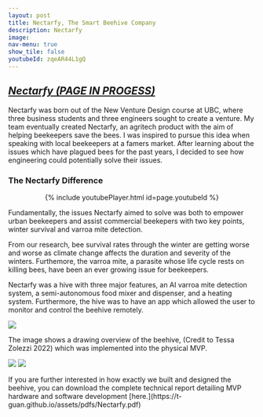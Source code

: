 ```yaml
---
layout: post
title: Nectarfy, The Smart Beehive Company
description: Nectarfy
image:
nav-menu: true
show_tile: false
youtubeId: zqeAR44L1gQ
---
```


<html>
<style>
    body {
        animation: fadeInAnimation ease 3s;
        animation-iteration-count: 1;
        animation-fill-mode: forwards;
    }

    @keyframes fadeInAnimation {
        0% {
            opacity: 0;
        }

        100% {
            opacity: 1;
        }
    }
</style>
	<h2><i><u>Nectarfy (PAGE IN PROGESS) </u></i></h2>
	<div class="row">
		<dl>
			<!--<h3>NETGEAR Canada &emsp;<font size="4">(January 2021-August 2021)</font></h3>
			<dt><i>Mechanical Design Intern</i></dt> -->
			<p>Nectarfy was born out of the New Venture Design course at UBC, where three business students and three engineers sought to create a venture. 
			My team eventually created Nectarfy, an agritech product with the aim of helping beekeepers save the bees. I was inspired to pursue this idea when speaking with local beekeepers at a famers market. After learning
			about the issues which have plagued bees for the past years, I decided to see how engineering could potentially solve their issues.</p>
			<h3>The Nectarfy Difference &emsp;</h3>
			<center>{% include youtubePlayer.html id=page.youtubeId %}</center>
			<p>Fundamentally, the issues Nectarfy aimed to solve was both to empower urban beekeepers and assist commercial beekepers with two key points, winter survival and varroa mite detection.</p>
			<p>From our research, bee survival rates through the winter are getting worse and worse as climate change affects the duration and severity of the winters. Furthemore, the varroa mite, a parasite whose life cycle rests on killing bees, have been an ever growing issue for beekeepers.</p>
			<p>Nectarfy was a hive with three major features, an AI varroa mite detection system, a semi-autonomous food mixer and dispenser, and a heating system. Furthermore, the hive was to have an app which allowed the user to monitor and control the beehive remotely.</p>
			<img src="https://t-guan.github.io/assets/images/NectarfyTessa.jpg"/>
			<p>The image shows a drawing overview of the beehive, (Credit to Tessa Zolezzi 2022) which was implemented into the physical MVP.</p>
			<img src="https://t-guan.github.io/assets/images/NectarfyMVP1.jpg"/>
			<img src="https://t-guan.github.io/assets/images/NectarfyMVP2.jpg"/>
		</dl>
	</div>
	<div class="row">
		<dl>
			<p>If you are further interested in how exactly we built and designed the beehive, you can download the complete technical report detailing MVP hardware and software development [here.](https://t-guan.github.io/assets/pdfs/Nectarfy.pdf)<p>
		</dl>
	</div>
	<!--<div class="row">
		<dl>
			<h3>LB Foster Rail Technologies &emsp;<font size="4">(April 2019-December 2019)</font></h3>
			<dt><i>Mechanical Engineering Intern</i></dt>
			<dd>
				<!--<p>Designed and tested various handheld and non-handheld plastic consumer connectivity devices, focused on <b>Design for Manufacturing</b> and <b>Design for Assembly</b> of various mechanical, optical, and electrical components. </p>
				<ul>
				<li>Designed, modeled, and improved hardware designs for applicator and bracket mounting hardware. These pieces of hardware were typically fabricated out of steel.</li>
				<li>Translated client requests into early prototypes, refined them, and produced ready-to-manufacture designs.</li>
				<li>Drew and maintained standard engineering drawings for both parts and large-scale assemblies.</li>
				<li>Performed tolerance analysis on designed parts to ensure fit on client bogeys.</li>
				<li>Collaborated with Machinists to ensure feasibility and robustness of designs.</li>
				<li>Performed Finite Element Analysis on designed parts to analyze and prevent operating failures, specifically stress, strain, and vibrations.</li>
				<li>Performed time-to-failure tests on hardware and built simulations to validate results.</li>
				<li>Assisted in designing and programming of a lubricant application machine using a Unitronics PLC Controller</li>
				<li>Performed data analysis on a PLC-controller air compressor to determine response rate and tune</li>
				</ul>
			</dd>
		</dl>
	</div> -->
</html>

